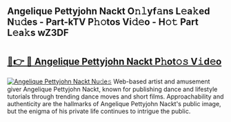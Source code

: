 ## Angelique Pettyjohn Nackt O𝚗𝚕yf𝚊ns L𝚎a𝚔ed N𝚞𝚍es - Part-kTV P𝚑𝚘tos Vi𝚍𝚎o - H𝚘𝚝 Part L𝚎a𝚔s wZ3DF

# <h2><a href="http://kf9yyxk.oniu.top/?m=Angelique+Pettyjohn+Nackt">🔗👉 🔴 Angelique Pettyjohn Nackt P𝚑ot𝚘𝚜 V𝚒d𝚎o</a></h2>

[![Angelique Pettyjohn Nackt Nu𝚍e𝚜](https://i.imgur.com/0qMVB7G.gif)](http://kf9yyxk.oniu.top/?m=Angelique+Pettyjohn+Nackt)
Web-based artist and amusement giver Angelique Pettyjohn Nackt, known for publishing dance and lifestyle tutorials through trending dance moves and short films. Approachability and authenticity are the hallmarks of Angelique Pettyjohn Nackt's public image, but the enigma of his private life continues to intrigue the public.  
